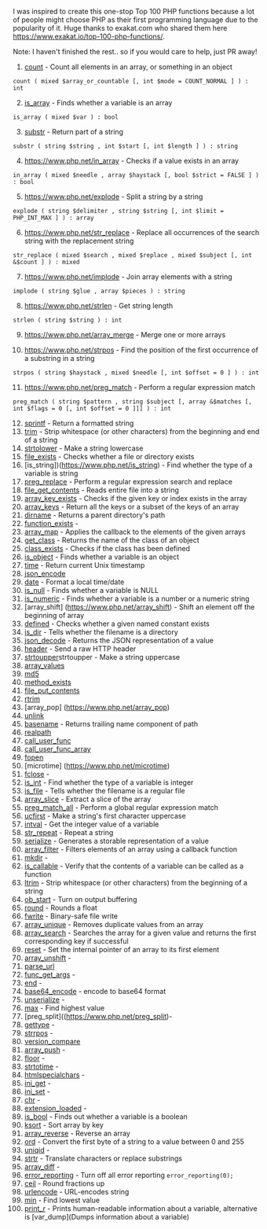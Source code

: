 I was inspired to create this one-stop Top 100  PHP functions because a lot of people might choose PHP as their first programming language due to the popularity of it. Huge thanks to exakat.com who shared them here https://www.exakat.io/top-100-php-functions/. 

Note: I haven't finished the rest.. so if you would care to help, just PR away!

1. [count](https://www.php.net/count) - Count all elements in an array, or something in an object

```
count ( mixed $array_or_countable [, int $mode = COUNT_NORMAL ] ) : int
```

2. [is_array](https://www.php.net/is_array) - Finds whether a variable is an array

```
is_array ( mixed $var ) : bool
```

3. [substr](https://www.php.net/substr) - Return part of a string

```
substr ( string $string , int $start [, int $length ] ) : string

```
4. https://www.php.net/in_array -  Checks if a value exists in an array

```
in_array ( mixed $needle , array $haystack [, bool $strict = FALSE ] ) : bool
```

5. https://www.php.net/explode - Split a string by a string

```
explode ( string $delimiter , string $string [, int $limit = PHP_INT_MAX ] ) : array
```

6. https://www.php.net/str_replace - Replace all occurrences of the search string with the replacement string 

```
str_replace ( mixed $search , mixed $replace , mixed $subject [, int &$count ] ) : mixed
```
7. https://www.php.net/implode - Join array elements with a string

```
implode ( string $glue , array $pieces ) : string
```

8. https://www.php.net/strlen -  Get string length

```
strlen ( string $string ) : int
```

9. https://www.php.net/array_merge - Merge one or more arrays


10. https://www.php.net/strpos - Find the position of the first occurrence of a substring in a string

```
strpos ( string $haystack , mixed $needle [, int $offset = 0 ] ) : int
```

11. https://www.php.net/preg_match - Perform a regular expression match
```
preg_match ( string $pattern , string $subject [, array &$matches [, int $flags = 0 [, int $offset = 0 ]]] ) : int
```

12. [sprintf](https://www.php.net/sprintf) - Return a formatted string
13.	[trim](https://www.php.net/trim) - Strip whitespace (or other characters) from the beginning and end of a string
14.	[strtolower](https://www.php.net/strtolower) -  Make a string lowercase
15.	[file_exists](https://www.php.net/file_exists) - Checks whether a file or directory exists
16.	[is_string])(https://www.php.net/is_string) - Find whether the type of a variable is string
17.	[preg_replace](https://www.php.net/manual/en/function.preg-replace.php) - Perform a regular expression search and replace
18.	[file_get_contents](https://www.php.net/file_get_contents) - Reads entire file into a string
19.	[array_key_exists](https://www.php.net/array_key_exists)	- Checks if the given key or index exists in the array
20.	[array_keys](https://www.php.net/array_keys) - Return all the keys or a subset of the keys of an array
21.	[dirname](https://www.php.net/dirname) - Returns a parent directory's path
22.	[function_exists](https://www.php.net/function_exists)	-
23.	[array_map](https://www.php.net/array_map) - Applies the callback to the elements of the given arrays
24.	[get_class](https://www.php.net/get_class)	- Returns the name of the class of an object
25.	[class_exists](https://www.php.net/class_exists)	- Checks if the class has been defined
26.	[is_object](https://www.php.net/is_object)	 - Finds whether a variable is an object
27.	[time](https://www.php.net/time)	- Return current Unix timestamp	
28.	[json_encode](https://www.php.net/json_encode)	
29.	[date](https://www.php.net/date)	- Format a local time/date
30.	[is_null](https://www.php.net/is_null)	- Finds whether a variable is NULL
31.	[is_numeric](https://www.php.net/is_numeric)	- Finds whether a variable is a number or a numeric string
32.	[array_shift] (https://www.php.net/array_shift) - Shift an element off the beginning of array
33.	[defined](https://www.php.net/defined)	- Checks whether a given named constant exists
34.	[is_dir](https://www.php.net/is_dir) - Tells whether the filename is a directory
35.	[json_decode](https://www.php.net/json_decode)	- Returns the JSON representation of a value
36.	[header](https://www.php.net/header) - Send a raw HTTP header
37.	[strtoupper](https://www.php.net/)strtoupper -  Make a string uppercase	
38.	[array_values](https://www.php.net/array_values)	
39.	[md5](https://www.php.net/md5)	
40.	[method_exists](https://www.php.net/method_exists)	
41.	[file_put_contents](https://www.php.net/file_put_contents)
42.	[rtrim](https://www.php.net/rtrim)
43.	[array_pop]	(https://www.php.net/array_pop)
44.	[unlink](https://www.php.net/unlink)	
45.	[basename](https://www.php.net/basename) - Returns trailing name component of path
46.	[realpath](https://www.php.net/realpath)	
47.	[call_user_func](https://www.php.net/call_user_func)	
48.	[call_user_func_array](https://www.php.net/call_user_func_array)	
49.	[fopen](https://www.php.net/fopen)
50.	[microtime]	(https://www.php.net/microtime)
51.	[fclose](https://www.php.net/fclose) -
52.	[is_int](https://www.php.net/is_int) - Find whether the type of a variable is integer
53.	[is_file](https://www.php.net/is_file) - Tells whether the filename is a regular file
54.	[array_slice](https://www.php.net/array_slice) - Extract a slice of the array
55.	[preg_match_all](https://www.php.net/) - Perform a global regular expression match
56.	[ucfirst](https://www.php.net/ucfirst) - Make a string's first character uppercase
57.	[intval](https://www.php.net/intval) - Get the integer value of a variable
58.	[str_repeat](https://www.php.net/str_repeat) - Repeat a string
59.	[serialize](https://www.php.net/serialize) - Generates a storable representation of a value
60.	[array_filter](https://www.php.net/array_filter) - Filters elements of an array using a callback function
61.	[mkdir](https://www.php.net/mkdir) -
62.	[is_callable](https://www.php.net/is_callable) - Verify that the contents of a variable can be called as a function
63.	[ltrim](https://www.php.net/ltrim) - Strip whitespace (or other characters) from the beginning of a string 
64.	[ob_start](https://www.php.net/ob_start) - Turn on output buffering
65.	[round](https://www.php.net/round) -  Rounds a float
66.	[fwrite](https://www.php.net/fwrite) - Binary-safe file write
67.	[array_unique](https://www.php.net/array_unique) - Removes duplicate values from an array
68.	[array_search](https://www.php.net/array_search) - Searches the array for a given value and returns the first corresponding key if successful
69.	[reset](https://www.php.net/reset) - Set the internal pointer of an array to its first element
70.	[array_unshift](https://www.php.net/array_unshift) -
71.	[parse_url](https://www.php.net/parse_url)
72.	[func_get_args](https://www.php.net/func_get_args) -
73.	[end](https://www.php.net/end) -
74.	[base64_encode](https://www.php.net/base64_encode) - encode to base64 format
75.	[unserialize](https://www.php.net/unserialize) - 
76.	[max](https://www.php.net/max) - Find highest value
77.	[preg_split]((https://www.php.net/preg_split)-
78.	[gettype](https://www.php.net/gettype) -
79.	[strrpos](https://www.php.net/strrpos) -
80.	[version_compare](https://www.php.net/version_compare)
81.	[array_push](https://www.php.net/array_push) -
82.	[floor](https://www.php.net/floor) -
83.	[strtotime](https://www.php.net/strtotime) -
84.	[htmlspecialchars](https://www.php.net/htmlspecialchars) -
85.	[ini_get](https://www.php.net/ini_get) -
86.	[ini_set](https://www.php.net/ini_set) -
87.	[chr](https://www.php.net/chr) -
88.	[extension_loaded](https://www.php.net/extension_loaded) -
89.	[is_bool](https://www.php.net/is_bool) - Finds out whether a variable is a boolean
90.	[ksort](https://www.php.net/ksort) - Sort array by key 
91.	[array_reverse](https://www.php.net/array_reverse) - Reverse an array
92.	[ord](https://www.php.net/ord) - Convert the first byte of a string to a value between 0 and 255
93.	[uniqid](https://www.php.net/uniqid) -
94.	[strtr](https://www.php.net/strtr) - Translate characters or replace substrings
95.	[array_diff](https://www.php.net/array_diff) -
96.	[error_reporting](https://www.php.net/manual/en/errorfunc.configuration.php#ini.error-reporting) - Turn off all error reporting `error_reporting(0);` 
97.	[ceil](https://www.php.net/) - Round fractions up
98.	[urlencode](https://www.php.net/) -  URL-encodes string
99.	[min](https://www.php.net/) - Find lowest value
100. [print_r](https://www.php.net/print_r) -	Prints human-readable information about a variable,  alternative is [var_dump](Dumps information about a variable)

